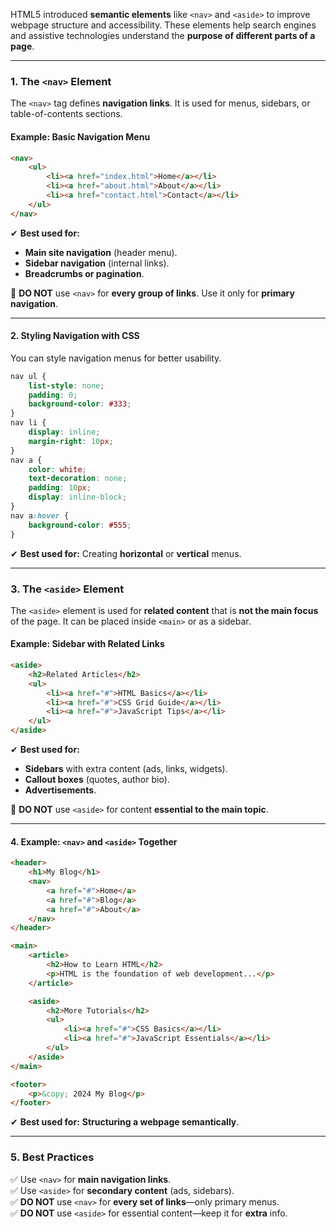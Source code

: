 HTML5 introduced **semantic elements** like `<nav>` and `<aside>` to improve webpage structure and accessibility. These elements help search engines and assistive technologies understand the **purpose of different parts of a page**.

---

### **1. The `<nav>` Element**
The `<nav>` tag defines **navigation links**. It is used for menus, sidebars, or table-of-contents sections.

#### **Example: Basic Navigation Menu**
```html
<nav>
    <ul>
        <li><a href="index.html">Home</a></li>
        <li><a href="about.html">About</a></li>
        <li><a href="contact.html">Contact</a></li>
    </ul>
</nav>
```
✔ **Best used for:**  
- **Main site navigation** (header menu).  
- **Sidebar navigation** (internal links).  
- **Breadcrumbs or pagination**.  

🔹 **DO NOT** use `<nav>` for **every group of links**. Use it only for **primary navigation**.

---

#### **2. Styling Navigation with CSS**
You can style navigation menus for better usability.

```css
nav ul {
    list-style: none;
    padding: 0;
    background-color: #333;
}
nav li {
    display: inline;
    margin-right: 10px;
}
nav a {
    color: white;
    text-decoration: none;
    padding: 10px;
    display: inline-block;
}
nav a:hover {
    background-color: #555;
}
```

✔ **Best used for:** Creating **horizontal** or **vertical** menus.

---

### **3. The `<aside>` Element**
The `<aside>` element is used for **related content** that is **not the main focus** of the page. It can be placed inside `<main>` or as a sidebar.

#### **Example: Sidebar with Related Links**
```html
<aside>
    <h2>Related Articles</h2>
    <ul>
        <li><a href="#">HTML Basics</a></li>
        <li><a href="#">CSS Grid Guide</a></li>
        <li><a href="#">JavaScript Tips</a></li>
    </ul>
</aside>
```
✔ **Best used for:**  
- **Sidebars** with extra content (ads, links, widgets).  
- **Callout boxes** (quotes, author bio).  
- **Advertisements**.

🔹 **DO NOT** use `<aside>` for content **essential to the main topic**.

---

#### **4. Example: `<nav>` and `<aside>` Together**
```html
<header>
    <h1>My Blog</h1>
    <nav>
        <a href="#">Home</a>
        <a href="#">Blog</a>
        <a href="#">About</a>
    </nav>
</header>

<main>
    <article>
        <h2>How to Learn HTML</h2>
        <p>HTML is the foundation of web development...</p>
    </article>

    <aside>
        <h2>More Tutorials</h2>
        <ul>
            <li><a href="#">CSS Basics</a></li>
            <li><a href="#">JavaScript Essentials</a></li>
        </ul>
    </aside>
</main>

<footer>
    <p>&copy; 2024 My Blog</p>
</footer>
```

✔ **Best used for:** **Structuring a webpage semantically**.

---

### **5. Best Practices**
✅ Use `<nav>` for **main navigation links**.  
✅ Use `<aside>` for **secondary content** (ads, sidebars).  
✅ **DO NOT** use `<nav>` for **every set of links**—only primary menus.  
✅ **DO NOT** use `<aside>` for essential content—keep it for **extra** info.  
